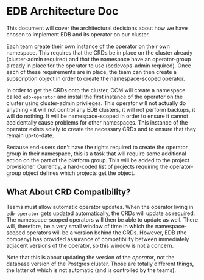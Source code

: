# EDB Architecture Doc

This document will cover the architectural decisions about how we have chosen to implement EDB and its operator on our cluster.

Each team create their own instance of the operator on their own namespace. This requires that the CRDs be in place on the cluster already (cluster-admin required) and that the namespace have an operator-group already in place for the operator to use (bcdevops-admin required). Once each of these requirements are in place, the team can then create a subscription object in order to create the namespace-scoped operator.

In order to get the CRDs onto the cluster, CCM will create a namespace called `edb-operator` and install the first instance of the operator on the cluster using cluster-admin privileges. This operator will not actually do anything - it will not control any EDB clusters, it will not perform backups, it will do nothing. It will be namespace-scoped in order to ensure it cannot accidentally cause problems for other namespaces. This instance of the operator exists solely to create the necessary CRDs and to ensure that they remain up-to-date.

Because end-users don't have the rights required to create the operator group in their namespace, this is a task that will require some additional action on the part of the platform group. This will be added to the project provisioner. Currently, a hard-coded list of projects requiring the operator-group object defines which projects get the object.

## What About CRD Compatibility?

Teams must allow automatic operator updates. When the operator living in `edb-operator` gets updated automatically, the CRDs will update as required. The namespace-scoped operators will then be able to update as well. There will, therefore, be a very small window of time in which the namespace-scoped operators will be a version behind the CRDs. However, EDB (the company) has provided assurance of compatibility between immediately adjacent versions of the operator, so this window is not a concern.

Note that this is about updating the version of the *operator*, not the database version of the Postgres cluster. Those are totally different things, the latter of which is not automatic (and is controlled by the teams).
